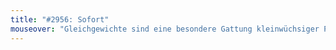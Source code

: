 ```yaml
---
title: "#2956: Sofort"
mouseover: "Gleichgewichte sind eine besondere Gattung kleinwüchsiger Personen."
---
```



